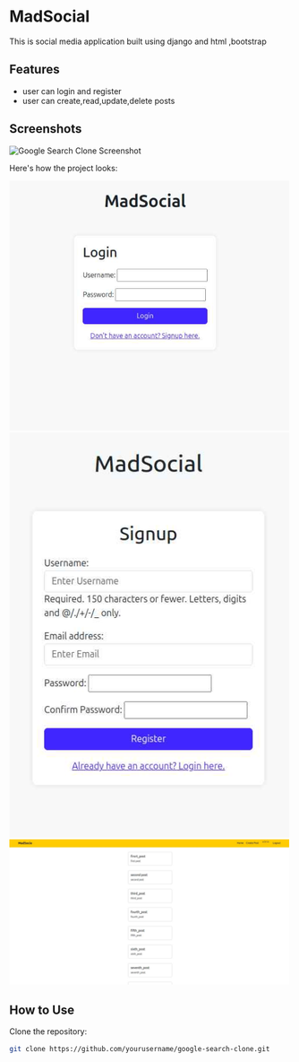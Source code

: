 # MadSocial

This is social media application built using django and html ,bootstrap

## Features
- user can login and register
- user can create,read,update,delete posts

## Screenshots

![Google Search Clone Screenshot](images/search-clone-screenshot.png)

Here's how the project looks:

<img src="demo_pictures/login.jpeg" alt="Login page" width="500"/>
<img src="demo_pictures/signup.jpeg" alt="SignUp page" width="500"/>
<img src="demo_pictures/home_page.jpeg" alt="Home page" width="500"/>

## How to Use

Clone the repository:

```bash
git clone https://github.com/yourusername/google-search-clone.git
